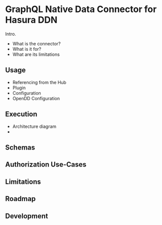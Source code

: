 # GraphQL Native Data Connector for Hasura DDN

Intro.

* What is the connector?
* What is it for?
* What are its limitations

## Usage

* Referencing from the Hub
* Plugin
* Configuration
* OpenDD Configuration

## Execution

* Architecture diagram
* 

## Schemas

## Authorization Use-Cases

## Limitations

## Roadmap

## Development